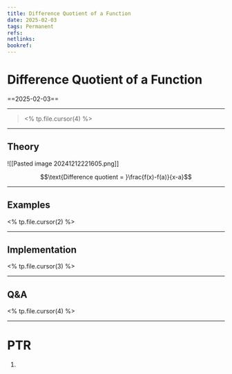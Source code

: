 ```yaml
---
title: Difference Quotient of a Function
date: 2025-02-03
tags: Permanent
refs: 
netlinks:
bookref: 
---
```

# Difference Quotient of a Function
==2025-02-03==

---
> <% tp.file.cursor(4) %>
---
## Theory
![[Pasted image 20241212221605.png]]

$$\text{Difference quotient = }\frac{f(x)-f(a)}{x-a}$$



---
## Examples
<% tp.file.cursor(2) %>


---
## Implementation
<% tp.file.cursor(3) %>



---
## Q&A
<% tp.file.cursor(4) %>



---
# PTR

1. 